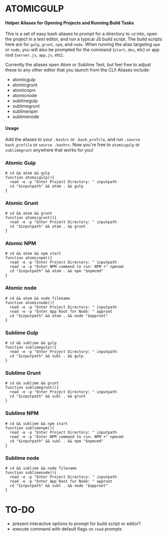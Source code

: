 # ATOMICGULP
#### Helper Aliases for Opening Projects and Running Build Tasks

This is a set of easy bash aliases to prompt for a directory to `cd` into, open the project in a text editor, and run a typical JS build script. The build scripts here are for `gulp`, `grunt`, `npm`, and `node`. When running the alias targeting `npm` or `node`, you will also be prompted for the command (`start`, `dev`, etc) or app root (`server.js`, `app.js`, etc).

Currently the aliases open Atom or Sublime Text, but feel free to adjust these to any other editor that you launch from the CLI! Aliases include:

* atomicgulp
* atomicgrunt
* atomicnpm
* atomicnode
* sublimegulp
* sublimegrunt
* sublimenpm
* sublimenode


#### Usage

Add the aliases to your `.bashrc` or `.bash_profile`, and run `.source bash_profile` or `source .bashrc`. Now you're free to `atomicgulp` or `sublimegrunt` anywhere that works for you!


### Atomic Gulp

```
# cd && atom && gulp
function atomicgulp(){
  read -e -p "Enter Project Directory: " inputpath
  cd "$inputpath" && atom . && gulp
}
```

### Atomic Grunt

```
# cd && atom && grunt
function atomicgrunt(){
  read -e -p "Enter Project Directory: " inputpath
  cd "$inputpath" && atom . && grunt
}
```

### Atomic NPM

```
# cd && atom && npm start
function atomicnpm(){
  read -e -p "Enter Project Directory: " inputpath
  read -e -p "Enter NPM command to run: NPM +" npmcmd
  cd "$inputpath" && atom . && npm "$npmcmd"
}

```

### Atomic node

```
# cd && atom && node filename
function atomicnode(){
  read -e -p "Enter Project Directory: " inputpath
  read -e -p "Enter App Root for Node: " approot
  cd "$inputpath" && atom . && node "$approot"
}

```


### Sublime Gulp

```
# cd && sublime && gulp
function sublimegulp(){
  read -e -p "Enter Project Directory: " inputpath
  cd "$inputpath" && subl . && gulp
}
```

### Sublime Grunt

```
# cd && sublime && grunt
function sublimegrunt(){
  read -e -p "Enter Project Directory: " inputpath
  cd "$inputpath" && subl . && grunt
}
```

### Sublime NPM

```
# cd && sublime && npm start
function sublimenpm(){
  read -e -p "Enter Project Directory: " inputpath
  read -e -p "Enter NPM command to run: NPM +" npmcmd
  cd "$inputpath" && subl . && npm "$npmcmd"
}
```

### Sublime node

```
# cd && sublime && node filename
function sublimenode(){
  read -e -p "Enter Project Directory: " inputpath
  read -e -p "Enter App Root for Node: " approot
  cd "$inputpath" && subl . && node "$approot"
}

```


# TO-DO

* present interactive options to prompt for build script or editor?
* execute command with default flags vs `read` prompts
